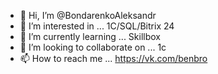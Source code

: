 - 👋 Hi, I’m @BondarenkoAleksandr
- 👀 I’m interested in ...
1C/SQL/Bitrix 24
- 🌱 I’m currently learning ...
Skillbox
- 💞️ I’m looking to collaborate on ...
1c
- 📫 How to reach me ...
https://vk.com/benbro
<!---
BondarenkoAleksandr/BondarenkoAleksandr is a ✨ special ✨ repository because its `README.md` (this file) appears on your GitHub profile.
You can click the Preview link to take a look at your changes.
--->
